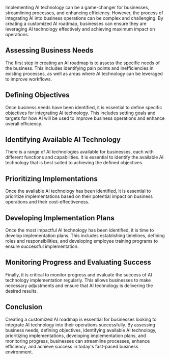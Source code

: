 
Implementing AI technology can be a game-changer for businesses, streamlining processes, and enhancing efficiency. However, the process of integrating AI into business operations can be complex and challenging. By creating a customized AI roadmap, businesses can ensure they are leveraging AI technology effectively and achieving maximum impact on operations.

Assessing Business Needs
------------------------

The first step in creating an AI roadmap is to assess the specific needs of the business. This includes identifying pain points and inefficiencies in existing processes, as well as areas where AI technology can be leveraged to improve workflows.

Defining Objectives
-------------------

Once business needs have been identified, it is essential to define specific objectives for integrating AI technology. This includes setting goals and targets for how AI will be used to improve business operations and enhance overall efficiency.

Identifying Available AI Technology
-----------------------------------

There is a range of AI technologies available for businesses, each with different functions and capabilities. It is essential to identify the available AI technology that is best suited to achieving the defined objectives.

Prioritizing Implementations
----------------------------

Once the available AI technology has been identified, it is essential to prioritize implementations based on their potential impact on business operations and their cost-effectiveness.

Developing Implementation Plans
-------------------------------

Once the most impactful AI technology has been identified, it is time to develop implementation plans. This includes establishing timelines, defining roles and responsibilities, and developing employee training programs to ensure successful implementation.

Monitoring Progress and Evaluating Success
------------------------------------------

Finally, it is critical to monitor progress and evaluate the success of AI technology implementation regularly. This allows businesses to make necessary adjustments and ensure that AI technology is delivering the desired results.

Conclusion
----------

Creating a customized AI roadmap is essential for businesses looking to integrate AI technology into their operations successfully. By assessing business needs, defining objectives, identifying available AI technology, prioritizing implementations, developing implementation plans, and monitoring progress, businesses can streamline processes, enhance efficiency, and achieve success in today's fast-paced business environment.
